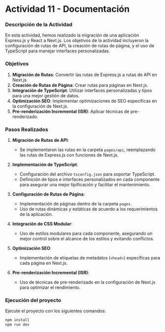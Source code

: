 # Actividad 11 - Documentación

### Descripción de la Actividad
En esta actividad, hemos realizado la migración de una aplicación Express.js y React a Next.js. Los objetivos de la actividad incluyeron la configuración de rutas de API, la creación de rutas de página, y el uso de TypeScript para manejar interfaces personalizadas. 

### Objetivos
1. **Migración de Rutas**: Convertir las rutas de Express.js a rutas de API en Next.js.
2. **Creación de Rutas de Página**: Crear rutas para páginas en Next.js.
3. **Integración de TypeScript**: Utilizar interfaces personalizadas y tipos para una mejor gestión de datos.
4. **Optimización SEO**: Implementar optimizaciones de SEO específicas en la configuración de Next.js.
5. **Pre-renderización Incremental (ISR)**: Aplicar técnicas de pre-renderizado.


### Pasos Realizados

1. **Migración de Rutas de API**: 
   - Se implementaron las rutas en la carpeta `pages/api`, reemplazando las rutas de Express.js con funciones de Next.js.

2. **Implementación de TypeScript**:
   - Configuración del archivo `tsconfig.json` para soportar TypeScript.
   - Definición de tipos e interfaces personalizados en cada componente para asegurar una mejor tipificación y facilitar el mantenimiento.

3. **Configuración de Rutas de Página**:
   - Implementación de páginas dentro de la carpeta `pages`.
   - Uso de rutas dinámicas y estáticas de acuerdo a los requerimientos de la aplicación.

4. **Integración de CSS Modular**:
   - Uso de estilos modulares para cada componente, asegurando un mejor control sobre el alcance de los estilos y evitando conflictos.

5. **Optimización SEO**:
   - Implementación de etiquetas de metadatos (`<head>`) específicas para cada página en Next.js.
   
6. **Pre-renderización Incremental (ISR)**:
   - Uso de técnicas de pre-renderizado en la configuración de Next.js para optimizar el rendimiento.

### Ejecución del proyecto

Ejecute el proyecto con los siguientes comandos:
```bash
npm install
npm run dev
````
